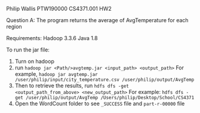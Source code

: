 Philip Wallis
PTW190000
CS4371.001 HW2

Question A:
The program returns the average of AvgTemperature for each region

Requirements:
Hadoop 3.3.6
Java 1.8

To run the jar file:

1. Turn on hadoop
2. run `hadoop jar <Path/>avgtemp.jar <input_path> <output_path>`
   For example, `hadoop jar avgtemp.jar /user/philip/input/city_temperature.csv /user/philip/output/AvgTemp`
3. Then to retrieve the results, run `hdfs dfs -get <output_path_from_above> <new_output_path>`
   For example: `hdfs dfs -get /user/philip/output/AvgTemp /Users/philip/Desktop/School/CS4371`
4. Open the WordCount folder to see `_SUCCESS` file and `part-r-00000` file
